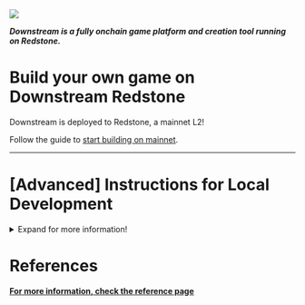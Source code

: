 
<img src="tutorial/images/header.png">

___Downstream is a fully onchain game platform and creation tool running on Redstone.___


# Build your own game on Downstream Redstone

Downstream is deployed to Redstone, a mainnet L2!

Follow the guide to [start building on mainnet](./tutorial/README.md).

------------------------------------

# [Advanced] Instructions for Local Development

<details>
<summary>Expand for more information! </summary>

<h3>Get building on top of Downstream</h3>
<details>
<summary>Clone Repository (with submodules and LFS)</summary>

## Clone Repository

The repository needs cloning with LFS and recursive submodules.

- **Install Git:** [Git SCM](https://git-scm.com/download/) for download and installation.
- **Install Git-LFS:** Visit [Git-LFS](https://git-lfs.com/)
- **Initialise Git-LFS:** Run the following command:
  ```
  git lfs install
  ```
- **Clone the Repository:** Use the following command:
  ```
  git clone --recurse-submodules https://github.com/playmint/ds
  ```

## **_⚠️ 🖥 Windows_**

Windows users must ensure they have symlinks enabled.

- **Go to ds**
  ```
  cd ds
  ```
- **Set symlinks to true**
  ```
  git config core.symlinks true
  ```
</details>

<details>
<summary>Running with Docker</summary>

## Running with Docker

If you only need a local copy of the game built (without development helpers
like hot reloading etc), then the easiest way is to provision using
Docker Compose.

[Install Docker Desktop](https://docs.docker.com/get-docker/)

```
docker compose up --pull=always
```

This will fetch the most recently built images for the game and run them
without requiring a full build.

Once ready, the client will be available at http://localhost:3000

See "Running Local with different Map Setups" section for deploying different maps,

<details>
<summary>Docker Trouble shooting</summary>

## Docker Trouble shooting

**1. Hardware Virtualisation**
If when trying to run Docker you hit this error:
```
hardware assisted virtualization and data execution protection must be enabled in the bios
```
You will need to enter your BIOS and activate Hardware Virtualisation. This is usually the case for AMD processors.
</details>
</details>

<h3>Advanced options for contributors</h3>
<details>
<summary>Building from Source</summary>

## Building from Source

For deploying locally with maximum flexibility and minimum rebuild times, you can install the whole tool chain and then create a local build with make.

### Install tools

Follow the [instructions for installing tools](./install-tools.md).

### Build & Run
In the ds directory, run
```
make dev
```
In your browser, open `http://localhost:3000/`

### Rebuilding after core changes:
If you have built the map during the `make dev` flow and since, there have been changes in the Unity scene
you will need to rebuild the map. To do this, it is adviced to clean all build artifacts with

```
make clean
```

Once you are done, you can either build everything again with `make dev` or you can just
build the map by using the `make map` command.
</details>

<details>
<summary>Running locally with different maps</summary>

# Running locally with different maps

By Default, running `make dev` will spawn a one hex sized map and running with `docker` will spawn (the only  slightly larger) "tiny" map.

## 1. Apply a map after deploying

After doing a standard `docker` or `make` build, you can run the `ds apply` command and point it at one of the map folders. For example: `ds apply -n local -z 1 -R -f ./contracts/src/maps/quest-map/`

## 2. Claiming a zone

Once your build has succeeded, `http://localhost:3000/` will take you to the Downstream homepage. Here you can sign in via Metamask, Wallet connect or use one of our Burner wallets. When deploying locally, a wallet called the "LocalDevAccoint" will already own Zone 1. You can connect using said wallet to speed things up. If you want to claim a new one using any other login method, make sure to note down the Zone Number as you will need to pass it through our `ds cli` tool using the `-z` flag.

## 3. Build your own map and deploy it

Once the game is running locally, browsing to `http://localhost:3000/tile-fabricator` will show the Tile Fabricator.

Once in the Tile Fabricator, you can design and export a map file. If you want to pre-populate your map wih buildings you will need to import .yaml files that define the buildingKinds.

If you then rename the .yml file to a .yaml and move it to your desired location, you will be able to run the ds apply command, like so:
`ds apply -n local -z 1 -f ./path/to/mymap.yaml`

## 4. Destroying a map

The `ds destroy` command essentially acts as the reverse of the `ds apply` command. If the user applies a manifest, running the `ds destroy` command and passing the same manifest will remove it. It is important to note that if you modify the files you recently applied, the destroy command will not work properly. It is worth keeping a copy of anything you have applied in the state you applied it in.

As an example, if the user was to run this command from the root of the repository `ds apply -n local -z 1 -R -f contracts/src/maps/tutorial-room-1`, they will deploy the kinds, tiles, buildings and bags specified in the folder. If the user then runs `ds destroy -n local -z 1 -R -f contracts/src/maps/tutorial-room-1`, the tiles, buildings and bags specified in the manifest will be removed. The only thing that will remain deployed will be the kinds.

## 5. Generating the performance-test map

This is only possible with the `make` deploy flow and cannot be triggered for a `docker` build. To generate the performance-test map (used to push the limits of number of tiles and plugins) run:

```
NUM_ARENAS=4 make contracts/src/maps/performance-test
```

...this generates a map configuration in `contracts/src/maps/performance-test`

You can then apply manually with: `ds apply -n local -z 1 -R -f contracts/src/maps/performance-test`

</details>
</details>
    
# References
__[For more information, check the reference page](/tutorial/REFERENCE.md)__
